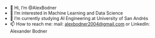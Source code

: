 - 👋 Hi, I’m @AlexBodner
- 👀 I’m interested in Machine Learning and Data Science
- 🌱 I’m currently studying AI Engineering at University of San Andrés
- 📫 How to reach me: mail: alexbodner2004@gmail.com or LinkedIn: Alexander Bodner

<!---
AlexBodner/AlexBodner is a ✨ special ✨ repository because its `README.md` (this file) appears on your GitHub profile.
You can click the Preview link to take a look at your changes.
--->

